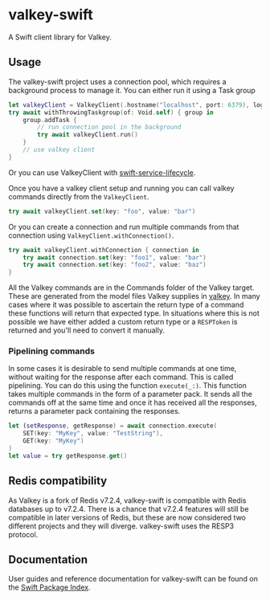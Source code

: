 # valkey-swift

A Swift client library for Valkey.

## Usage

The valkey-swift project uses a connection pool, which requires a background process to manage it. You can either run it using a Task group

```swift
let valkeyClient = ValkeyClient(.hostname("localhost", port: 6379), logger: logger)
try await withThrowingTaskgroup(of: Void.self) { group in
    group.addTask {
        // run connection pool in the background
        try await valkeyClient.run()
    }
    // use valkey client
}
```

Or you can use ValkeyClient with [swift-service-lifecycle](https://github.com/swift-server/swift-service-lifecycle).

Once you have a valkey client setup and running you can call valkey commands directly from the `ValkeyClient`.

```swift
try await valkeyClient.set(key: "foo", value: "bar")
```
Or you can create a connection and run multiple commands from that connection using `ValkeyClient.withConnection()`.

```swift
try await valkeyClient.withConnection { connection in
    try await connection.set(key: "foo1", value: "bar")
    try await connection.set(key: "foo2", value: "baz")
}
```

All the Valkey commands are in the Commands folder of the Valkey target. These are generated from the model files Valkey supplies in [valkey](https://github.com/valkey-io/valkey/src/commands). In many cases where it was possible to ascertain the return type of a command these functions will return that expected type. In situations where this is not possible we have either added a custom return type or a `RESPToken` is returned and you'll need to convert it manually.

### Pipelining commands

In some cases it is desirable to send multiple commands at one time, without waiting for the response after each command. This is called pipelining. You can do this using the function `execute(_:)`. This function takes multiple commands in the form of a parameter pack. It sends all the commands off at the same time and once it has received all the responses, returns a parameter pack containing the responses.

```swift
let (setResponse, getResponse) = await connection.execute(
    SET(key: "MyKey", value: "TestString"),
    GET(key: "MyKey")
)
let value = try getResponse.get()
```

## Redis compatibility

As Valkey is a fork of Redis v7.2.4, valkey-swift is compatible with Redis databases up to v7.2.4. There is a chance that v7.2.4 features will still be compatible in later versions of Redis, but these are now considered two different projects and they will diverge. valkey-swift uses the RESP3 protocol.

## Documentation

User guides and reference documentation for valkey-swift can be found on the [Swift Package Index](https://swiftpackageindex.com/valkey-io/valkey-swift/documentation/valkey).
